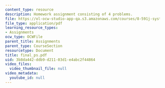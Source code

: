 ```yaml
---
content_type: resource
description: Homework assignment consisting of 4 problems.
file: https://ol-ocw-studio-app-qa.s3.amazonaws.com/courses/8-591j-systems-biology-fall-2004/3b8da442ddb9d21103d1e4abc2f44864_final_ps.pdf
file_type: application/pdf
learning_resource_types:
- Assignments
ocw_type: OCWFile
parent_title: Assignments
parent_type: CourseSection
resourcetype: Document
title: final_ps.pdf
uid: 3b8da442-ddb9-d211-03d1-e4abc2f44864
video_files:
  video_thumbnail_file: null
video_metadata:
  youtube_id: null
---
```

